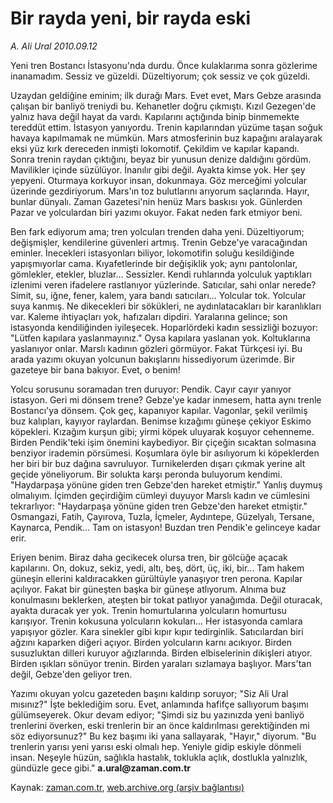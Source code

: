 # Bir rayda yeni, bir rayda eski

*A. Ali Ural 2010.09.12*

<td class="columnist-detail">
<p>Yeni tren Bostancı İstasyonu'nda durdu. Önce kulaklarıma sonra gözlerime inanamadım. Sessiz ve güzeldi. Düzeltiyorum; çok sessiz ve çok güzeldi.</p>
<p>
<div id="haberMetinDiv">
<p>Uzaydan geldiğine eminim; ilk durağı Mars. Evet evet, Mars Gebze arasında çalışan bir banliyö treniydi bu. Kehanetler doğru çıkmıştı. Kızıl Gezegen'de yalnız hava değil hayat da vardı. Kapılarını açtığında binip binmemekte tereddüt ettim. İstasyon yanıyordu. Trenin kapılarından yüzüme taşan soğuk havaya kapılmamak ne mümkün. Mars atmosferinin buz kapağını aralayarak eksi yüz kırk dereceden inmişti lokomotif. Çekildim ve kapılar kapandı. Sonra trenin raydan çıktığını, beyaz bir yunusun denize daldığını gördüm. Mavilikler içinde süzülüyor. İnanılır gibi değil. Ayakta kimse yok. Her şey yepyeni. Oturmaya korkuyor insan, dokunmaya. Göz merceğimi yolcular üzerinde gezdiriyorum. Mars'ın toz bulutlarını arıyorum saçlarında. Hayır, bunlar dünyalı. Zaman Gazetesi'nin henüz Mars baskısı yok. Günlerden Pazar ve yolculardan biri yazımı okuyor. Fakat neden fark etmiyor beni.
<p>Ben fark ediyorum ama; tren yolcuları trenden daha yeni. Düzeltiyorum; değişmişler, kendilerine güvenleri artmış. Trenin Gebze'ye varacağından eminler. İnecekleri istasyonları biliyor, lokomotifin soluğu kesildiğinde yapışmıyorlar cama. Kıyafetlerinde bir değişiklik yok; aynı pantolonlar, gömlekler, etekler, bluzlar... Sessizler. Kendi ruhlarında yolculuk yaptıkları izlenimi veren ifadelere rastlanıyor yüzlerinde. Satıcılar, sahi onlar nerede? Simit, su, iğne, fener, kalem, yara bandı satıcıları... Yolcular tok. Yolcular suya kanmış. Ne dikecekleri bir sökükleri, ne aydınlatacakları bir karanlıkları var. Kaleme ihtiyaçları yok, hafızaları dipdiri. Yaralarına gelince; son istasyonda kendiliğinden iyileşecek. Hoparlördeki kadın sessizliği bozuyor: "Lütfen kapılara yaslanmayınız." Oysa kapılara yaslanan yok. Koltuklarına yaslanıyor onlar. Marslı kadının gözleri görmüyor. Fakat Türkçesi iyi. Bu arada yazımı okuyan yolcunun bakışlarını hissediyorum üzerimde. Bir gazeteye bir bana bakıyor. Evet, o benim! 
<p>Yolcu sorusunu soramadan tren duruyor: Pendik. Cayır cayır yanıyor istasyon. Geri mi dönsem trene? Gebze'ye kadar inmesem, hatta aynı trenle Bostancı'ya dönsem. Çok geç, kapanıyor kapılar. Vagonlar, şekil verilmiş buz kalıpları, kayıyor raylardan. Benimse kızağımı güneşe çekiyor Eskimo köpekleri. Kızağım kurşun gibi; yirmi köpek uluyarak koşuyor cehenneme. Birden Pendik'teki işim önemini kaybediyor. Bir çiçeğin sıcaktan solmasına benziyor irademin pörsümesi. Koşumlara öyle bir asılıyorum ki köpeklerden her biri bir buz dağına savruluyor. Turnikelerden dışarı çıkmak yerine alt geçide yöneliyorum. Bir solukta karşı peronda buluyorum kendimi. "Haydarpaşa yönüne giden tren Gebze'den hareket etmiştir." Yanlış duymuş olmalıyım. İçimden geçirdiğim cümleyi duyuyor Marslı kadın ve cümlesini tekrarlıyor: "Haydarpaşa yönüne giden tren Gebze'den hareket etmiştir." Osmangazi, Fatih, Çayırova, Tuzla, İçmeler, Aydıntepe, Güzelyalı, Tersane, Kaynarca, Pendik... Tam on istasyon! Buzdan tren Pendik'e gelinceye kadar erir.
<p>Eriyen benim. Biraz daha gecikecek olursa tren, bir gölcüğe açacak kapılarını. On, dokuz, sekiz, yedi, altı, beş, dört, üç, iki, bir... Tam hakem güneşin ellerini kaldıracakken gürültüyle yanaşıyor tren perona. Kapılar açılıyor. Fakat bir güneşten başka bir güneşe atlıyorum. Alnıma buz konulmasını beklerken, ateşten bir tokat patlıyor yanağımda. Değil oturacak, ayakta duracak yer yok. Trenin homurtularına yolcuların homurtusu karışıyor. Trenin kokusuna yolcuların kokuları... Her istasyonda camlara yapışıyor gözler. Kara sinekler gibi kıpır kıpır tedirginlik. Satıcılardan biri ağzını kaparken diğeri açıyor. Birden yolcuların karnı acıkıyor. Birden susuzluktan dilleri kuruyor ağızlarında. Birden elbiselerinin dikişleri atıyor. Birden ışıkları sönüyor trenin. Birden yaraları sızlamaya başlıyor. Mars'tan değil, Gebze'den geliyor tren.
<p>Yazımı okuyan yolcu gazeteden başını kaldırıp soruyor; "Siz Ali Ural mısınız?" İşte beklediğim soru. Evet, anlamında hafifçe sallıyorum başımı gülümseyerek. Okur devam ediyor; "Şimdi siz bu yazınızda yeni banliyö trenlerini överken, eski trenlerin bir an önce kaldırılması gerektiğinden mi söz ediyorsunuz?" Bu kez başımı iki yana sallayarak, "Hayır," diyorum. "Bu trenlerin yarısı yeni yarısı eski olmalı hep. Yeniyle gidip eskiyle dönmeli insan. Neşeyle hüzün, sağlıkla hastalık, toklukla açlık, dostlukla yalnızlık, gündüzle gece gibi." <b>a.ural@zaman.com.tr</b></p></p></p></p></p></div>
</p>
<a href="http://web.archive.org/web/20101225001240/mailto:a.ural@zaman.com.tr">
</a></td>

Kaynak: [zaman.com.tr](http://zaman.com.tr/yazar.do?yazino=1026373), [web.archive.org (arşiv bağlantısı)](http://web.archive.org/web/20101225001240/http://zaman.com.tr/yazar.do?yazino=1026373)
